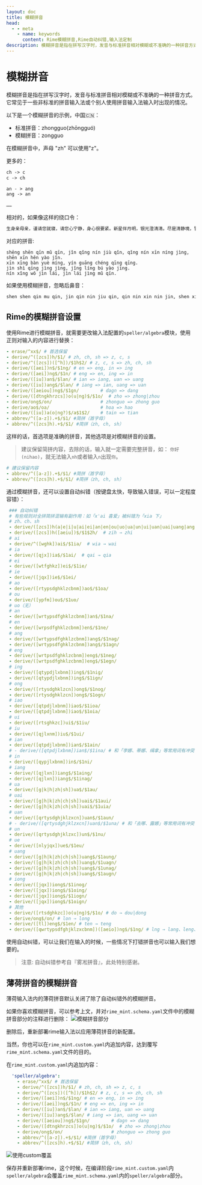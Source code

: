 ```yaml
---
layout: doc
title: 模糊拼音
head:
  - - meta
    - name: keywords
      content: Rime模糊拼音,Rime自动纠错,输入法定制
description: 模糊拼音是指在拼写汉字时，发音与标准拼音相对模糊或不准确的一种拼音方式。它常见于一些非标准的拼音输入法或个别人使用拼音输入法输入时出现的情况。在薄荷输入法、Rime内，如何设置模糊拼音，可以查看本文教程。
---
```


# 模糊拼音

模糊拼音是指在拼写汉字时，发音与标准拼音相对模糊或不准确的一种拼音方式。它常见于一些非标准的拼音输入法或个别人使用拼音输入法输入时出现的情况。

以下是一个模糊拼音的示例，中国🇨🇳：
- 标准拼音：zhongguo(zhōngguó)
- 模糊拼音：zongguo

在模糊拼音中，声母 "zh" 可以使用"z"。

更多的：
```txt
ch -> c
c -> ch

an - > ang
ang -> an

……
```

相对的，如果像这样的绕口令：
```txt
生身亲母亲，谨请您就寝，请您心宁静，身心很要紧。新星伴月明，银光澄清清。尽是清静境，警铃不要惊。您醒我进来，进来敬母亲。
```
对应的拼音: 
```text
shēng shēn qīn mǔ qīn, jǐn qǐng nín jiù qǐn, qǐng nín xīn níng jìng, shēn xīn hěn yào jǐn.
xīn xīng bàn yuè míng, yín guāng chéng qīng qīng.
jìn shì qīng jìng jìng, jǐng líng bú yào jīng.
nín xǐng wǒ jìn lái, jìn lái jìng mǔ qīn.
```

如果使用模糊拼音，忽略后鼻音：
```txt
shen shen qin mu qin, jin qin nin jiu qin, qin nin xin nin jin, shen xin hen yao jin。xin xing ban yue ming, yin guan chen qin qin。jin shi qin jin jin, jin lin bu yao jin。nin xing wo jin lai, jin lai jin mu qin。
```

## Rime的模糊拼音设置
使用Rime进行模糊拼音，就需要更改输入法配置的`speller/algebra`模块，使用正则对输入的内容进行替换：
```yaml
- erase/^xx$/ # 首选保留
- derive/^([zcs])h/$1/ # zh, ch, sh => z, c, s
- derive/^([zcs])([^h])/$1h$2/ # z, c, s => zh, ch, sh
- derive/([aei])n$/$1ng/ # en => eng, in => ing
- derive/([aei])ng$/$1n/ # eng => en, ing => in
- derive/([iu])an$/$lan/ # ian => iang, uan => uang
- derive/([iu])ang$/$lan/ # iang => ian, uang => uan
- derive/([aeiou])ng$/$1gn/        # dagn => dang
- derive/([dtngkhrzcs])o(u|ng)$/$1o/  # zho => zhong|zhou
- derive/ong$/on/                  # zhonguo => zhong guo
- derive/ao$/oa/                   # hoa => hao
- derive/([iu])a(o|ng?)$/a$1$2/    # tain => tian
- abbrev/^([a-z]).+$/$1/ #简拼（首字母）
- abbrev/^([zcs]h).+$/$1/ #简拼（zh, ch, sh）
```
这样的话，首选项是准确的拼音，其他选项是对模糊拼音的设置。

> 建议保留简拼内容，去除的话，输入就一定需要完整拼音，如： `你好(nihao)`，就无法输入`nh`或者输入`n`出现`你`。
```yaml
# 建议保留内容
- abbrev/^([a-z]).+$/$1/ #简拼（首字母）
- abbrev/^([zcs]h).+$/$1/ #简拼（zh, ch, sh）
```

通过模糊拼音，还可以设置自动纠错（按键盘太快，导致输入错误，可以一定程度容错）：
```yaml
 ### 自动纠错
 # 有些规则对全拼简拼混输有副作用：如「x'ai 喜爱」被纠错为「xia 下」
 # zh、ch、sh
 - derive/([zcs])h(a|e|i|u|ai|ei|an|en|ou|uo|ua|un|ui|uan|uai|uang|ang|eng|ong)$/h$1$2/  # hzi → zhi
 - derive/([zcs])h([aeiu])$/$1$2h/  # zih → zhi
 # ai
 - derive/^([wghk])ai$/$1ia/  # wia → wai
 # ia
 - derive/([qjx])ia$/$1ai/  # qai → qia
 # ei
 - derive/([wtfghkz])ei$/$1ie/
 # ie
 - derive/([jqx])ie$/$1ei/
 # ao
 - derive/([rtypsdghklzcbnm])ao$/$1oa/
 # ou
 - derive/([ypfm])ou$/$1uo/
 # uo（无）
 # an
 - derive/([wrtypsdfghklzcbnm])an$/$1na/
 # en
 - derive/([wrpsdfghklzcbnm])en$/$1ne/
 # ang
 - derive/([wrtypsdfghklzcbnm])ang$/$1nag/
 - derive/([wrtypsdfghklzcbnm])ang$/$1agn/
 # eng
 - derive/([wrtpsdfghklzcbnm])eng$/$1neg/
 - derive/([wrtpsdfghklzcbnm])eng$/$1egn/
 # ing
 - derive/([qtypdjlxbnm])ing$/$1nig/
 - derive/([qtypdjlxbnm])ing$/$1ign/
 # ong
 - derive/([rtysdghklzcn])ong$/$1nog/
 - derive/([rtysdghklzcn])ong$/$1ogn/
 # iao
 - derive/([qtpdjlxbnm])iao$/$1ioa/
 - derive/([qtpdjlxbnm])iao$/$1oia/
 # ui
 - derive/([rtsghkzc])ui$/$1iu/
 # iu
 - derive/([qjlxnm])iu$/$1ui/
 # ian
 - derive/([qtpdjlxbnm])ian$/$1ain/
 # - derive/([qtpdjlxbnm])ian$/$1ina/ # 和「李娜、蒂娜、缉拿」等常用词有冲突
 # in
 - derive/([qypjlxbnm])in$/$1ni/
 # iang
 - derive/([qjlxn])iang$/$1aing/
 - derive/([qjlxn])iang$/$1inag/
 # ua
 - derive/([g|k|h|zh|sh])ua$/$1au/
 # uai
 - derive/([g|h|k|zh|ch|sh])uai$/$1aui/
 - derive/([g|h|k|zh|ch|sh])uai$/$1uia/
 # uan
 - derive/([qrtysdghjklzxcn])uan$/$1aun/
 # - derive/([qrtysdghjklzxcn])uan$/$1una/ # 和「去哪、露娜」等常用词有冲突
 # un
 - derive/([qrtysdghjklzxc])un$/$1nu/
 # ue
 - derive/([nlyjqx])ue$/$1eu/
 # uang
 - derive/([g|h|k|zh|ch|sh])uang$/$1aung/
 - derive/([g|h|k|zh|ch|sh])uang$/$1uagn/
 - derive/([g|h|k|zh|ch|sh])uang$/$1unag/
 - derive/([g|h|k|zh|ch|sh])uang$/$1augn/
 # iong
 - derive/([jqx])iong$/$1inog/
 - derive/([jqx])iong$/$1oing/
 - derive/([jqx])iong$/$1iogn/
 - derive/([jqx])iong$/$1oign/
 # 其他
 - derive/([rtsdghkzc])o(u|ng)$/$1o/ # do → dou|dong
 - derive/ong$/on/ # lon → long
 - derive/([tl])eng$/$1en/ # ten → teng
 - derive/([qwrtypsdfghjklzxcbnm])([aeio])ng$/$1ng/ # lng → lang、leng、ling、long
```
使用自动纠错，可以让我们在输入的时候，一些情况下打错拼音也可以输入我们想要的。
> 注意: 自动纠错参考自『雾凇拼音』，此处特别感谢。

## 薄荷拼音的模糊拼音<Badge type="tip" text="^2023.11.30" />
薄荷输入法内的薄荷拼音默认关闭了除了自动纠错外的模糊拼音。

如果你喜欢模糊拼音，可以参考上文，并对`rime_mint.schema.yaml`文件中的模糊拼音部分的注释进行删除：
![模糊拼音部分](/image/guide/fuzzyPinyinMintSchema.webp)

删除后，重新部署rime输入法以应用薄荷拼音的新配置。

当然，你也可以在`rime_mint.custom.yaml`内追加内容，达到覆写`rime_mint.schema.yaml`文件的目的。

在`rime_mint.custom.yaml`内追加内容：
```yaml
  'speller/algebra':
    - erase/^xx$/ # 首选保留
    - derive/^([zcs])h/$1/ # zh, ch, sh => z, c, s
    - derive/^([zcs])([^h])/$1h$2/ # z, c, s => zh, ch, sh
    - derive/([aei])n$/$1ng/ # en => eng, in => ing
    - derive/([aei])ng$/$1n/ # eng => en, ing => in
    - derive/([iu])an$/$lan/ # ian => iang, uan => uang
    - derive/([iu])ang$/$lan/ # iang => ian, uang => uan
    - derive/([aeiou])ng$/$1gn/        # dagn => dang
    - derive/([dtngkhrzcs])o(u|ng)$/$1o/  # zho => zhong|zhou
    - derive/ong$/on/                  # zhonguo => zhong guo
    - abbrev/^([a-z]).+$/$1/ #简拼（首字母）
    - abbrev/^([zcs]h).+$/$1/ #简拼（zh, ch, sh）
```

![使用custom覆盖](/image/guide/fuzzyPinyinMintCustom.webp)


保存并重新部署rime，这个时候，在编译阶段`rime_mint.custom.yaml`内`speller/algebra`会覆盖`rime_mint.schema.yaml`内的`speller/algebra`部分。

